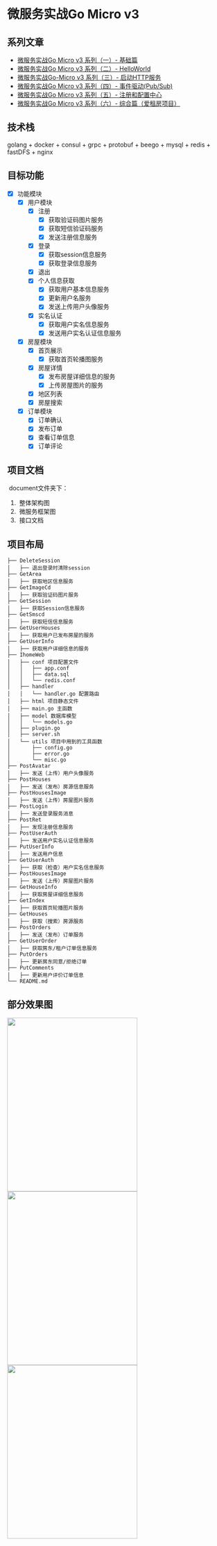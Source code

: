# 微服务实战Go Micro v3

## 系列文章
* [微服务实战Go Micro v3 系列（一）- 基础篇](https://cleverbamboo.github.io/2021/04/27/GO/微服务实战Go-Micro-v3-系列（一）-基础篇/#more)
* [微服务实战Go Micro v3 系列（二）- HelloWorld](https://cleverbamboo.github.io/2021/04/27/GO/微服务实战Go-Micro-v3-系列（二）-HelloWorld/#more)
* [微服务实战Go-Micro v3 系列（三）- 启动HTTP服务](https://cleverbamboo.github.io/2021/04/28/GO/微服务实战Go-Micro-v3-系列（三）-启动HTTP服务/#more)
* [微服务实战Go Micro v3 系列（四）- 事件驱动(Pub/Sub)](https://cleverbamboo.github.io/2021/05/12/GO/微服务实战Go-Micro-v3-系列（四）-事件驱动-Pub-Sub/#more)
* [微服务实战Go Micro v3 系列（五）- 注册和配置中心](https://cleverbamboo.github.io/2021/06/02/GO/%E5%BE%AE%E6%9C%8D%E5%8A%A1%E5%AE%9E%E6%88%98Go-Micro-v3-%E7%B3%BB%E5%88%97%EF%BC%88%E4%BA%94%EF%BC%89-%E6%B3%A8%E5%86%8C%E5%92%8C%E9%85%8D%E7%BD%AE%E4%B8%AD%E5%BF%83/#more)
* [微服务实战Go Micro v3 系列（六）- 综合篇（爱租房项目）](https://cleverbamboo.github.io/2021/06/08/GO/%E5%BE%AE%E6%9C%8D%E5%8A%A1%E5%AE%9E%E6%88%98Go-Micro-v3-%E7%B3%BB%E5%88%97%EF%BC%88%E5%85%AD%EF%BC%89-%E7%BB%BC%E5%90%88%E7%AF%87%EF%BC%88%E7%88%B1%E7%A7%9F%E6%88%BF%E9%A1%B9%E7%9B%AE%EF%BC%89/#more)

## 技术栈
golang + docker + consul + grpc + protobuf + beego + mysql + redis + fastDFS + nginx

## 目标功能
- [x] 功能模块
    - [x] 用户模块
        - [x] 注册
            - [x] 获取验证码图片服务
            - [x] 获取短信验证码服务
            - [x] 发送注册信息服务
        - [x] 登录
            - [x] 获取session信息服务
            - [x] 获取登录信息服务
        - [x] 退出
        - [x] 个人信息获取
            - [x] 获取用户基本信息服务
            - [x] 更新用户名服务
            - [x] 发送上传用户头像服务
        - [x] 实名认证
            - [x] 获取用户实名信息服务
            - [x] 发送用户实名认证信息服务
    - [x] 房屋模块
        - [x] 首页展示
            - [x] 获取首页轮播图服务
        - [x] 房屋详情
            - [x] 发布房屋详细信息的服务
            - [x] 上传房屋图片的服务
        - [x] 地区列表
        - [x] 房屋搜索
    - [x] 订单模块
        - [x] 订单确认
        - [x] 发布订单
        - [x] 查看订单信息
        - [x] 订单评论

## 项目文档
​	document文件夹下：

1. ​	整体架构图
2. ​	微服务框架图
3. ​	接口文档

## 项目布局
```
├── DeleteSession
│   ├── 退出登录时清除session
├── GetArea
│   ├── 获取地区信息服务
├── GetImageCd
│   ├── 获取验证码图片服务
├── GetSession
│   ├── 获取Session信息服务
├── GetSmscd
│   ├── 获取短信信息服务
├── GetUserHouses
│   ├── 获取用户已发布房屋的服务
├── GetUserInfo
│   ├── 获取用户详细信息的服务
├── IhomeWeb
│   ├── conf 项目配置文件
│   │   ├── app.conf
│   │   ├── data.sql
│   │   └── redis.conf
│   ├── handler
│   │   └── handler.go 配置路由
│   ├── html 项目静态文件
│   ├── main.go 主函数
│   ├── model 数据库模型
│   │   └── models.go
│   ├── plugin.go
│   ├── server.sh
│   └── utils 项目中用到的工具函数
│       ├── config.go
│       ├── error.go
│       └── misc.go
├── PostAvatar
│   ├──	发送（上传）用户头像服务
├── PostHouses
│   ├── 发送（发布）房源信息服务
├── PostHousesImage
│   ├── 发送（上传）房屋图片服务
├── PostLogin
│   ├── 发送登录服务消息
├── PostRet
│   ├── 发现注册信息服务
├── PostUserAuth
│   ├── 发送用户实名认证信息服务
├── PutUserInfo
│   ├── 发送用户信息
├── GetUserAuth
│   ├── 获取（检查）用户实名信息服务
├── PostHousesImage
│   ├── 发送（上传）房屋图片服务
├── GetHouseInfo
│   ├── 获取房屋详细信息服务
├── GetIndex
│   ├── 获取首页轮播图片服务
├── GetHouses
│   ├── 获取（搜索）房源服务
├── PostOrders
│   ├── 发送（发布）订单服务
├── GetUserOrder
│   ├── 获取房东/租户订单信息服务
├── PutOrders
│   ├── 更新房东同意/拒绝订单
├── PutComments
│   ├── 更新用户评价订单信息
└── README.md
```

## 部分效果图
<a style="display:inline-block">
<img width="300" height="400" src="https://z3.ax1x.com/2021/06/08/2rVWX8.png"/>
</a>
<a style="display:inline-block">
<img width="300" height="400" src="https://z3.ax1x.com/2021/06/08/2rZFc6.png"/>
</a>
<a style="display:inline-block">
<img width="300" height="400" src="https://z3.ax1x.com/2021/06/08/2rZVBD.png"/>
</a>
